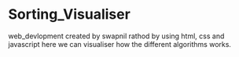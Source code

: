 # Sorting_Visualiser
web_devlopment
created by swapnil rathod 
by using html, css and javascript
here we can visualiser how the different algorithms works.

